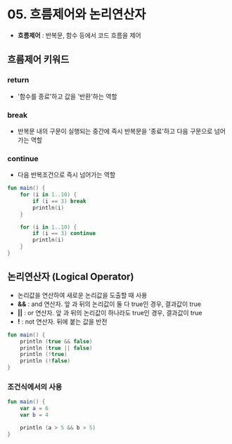# 05. 흐름제어와 논리연산자
- **흐름제어** : 반복문, 함수 등에서 코드 흐름을 제어

## 흐름제어 키워드
### return
- '함수를 종료'하고 값을 '반환'하는 역할

### break
- 반복문 내의 구문이 실행되는 중간에 즉시 반복문을 '종료'하고 다음 구문으로 넘어가는 역할

### continue
- 다음 반복조건으로 즉시 넘어가는 역할

```kotlin
fun main() {
    for (i in 1..10) {
        if (i == 3) break
        println(i)
    }

    for (i in 1..10) {
        if (i == 3) continue
        println(i)
    }
}
```

## 논리연산자 (Logical Operator)
- 논리값을 연산하여 새로운 논리값을 도출할 때 사용
- **&&** : and 연산자. 앞 과 뒤의 논리값이 둘 다 true인 경우, 결과값이 true
- **||** : or 연산자. 앞 과 뒤의 논리값이 하나라도 true인 경우, 결과값이 true
- **!** : not 연산자. 뒤에 붙는 값을 반전
```kotlin
fun main() {
    println (true && false)
    println (true || false)
    println (!true)
    println (!false)
}
```

### 조건식에서의 사용
```kotlin
fun main() {
    var a = 6
    var b = 4

    println (a > 5 && b > 5)
}
```
